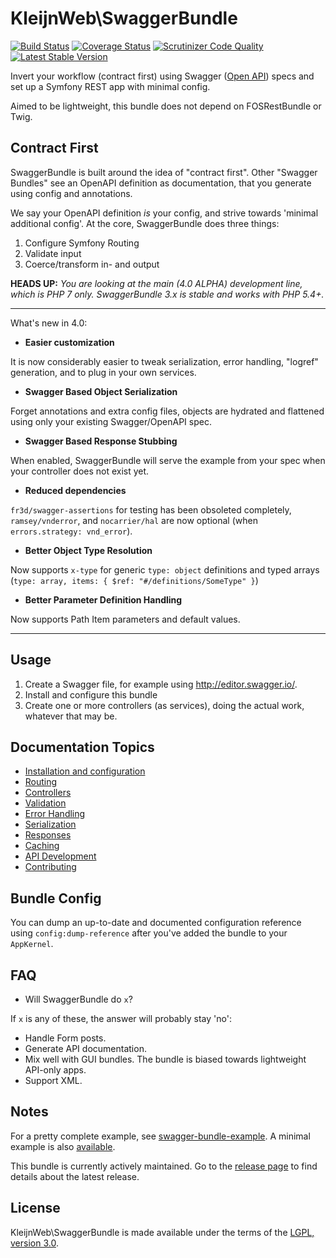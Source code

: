 # KleijnWeb\SwaggerBundle 
[![Build Status](https://travis-ci.org/kleijnweb/swagger-bundle.svg?branch=master)](https://travis-ci.org/kleijnweb/swagger-bundle)
[![Coverage Status](https://coveralls.io/repos/github/kleijnweb/swagger-bundle/badge.svg?branch=master)](https://coveralls.io/github/kleijnweb/swagger-bundle?branch=master)
[![Scrutinizer Code Quality](https://scrutinizer-ci.com/g/kleijnweb/swagger-bundle/badges/quality-score.png?b=master)](https://scrutinizer-ci.com/g/kleijnweb/swagger-bundle/?branch=master)
[![Latest Stable Version](https://poser.pugx.org/kleijnweb/swagger-bundle/v/stable)](https://packagist.org/packages/kleijnweb/swagger-bundle)

Invert your workflow (contract first) using Swagger ([Open API](https://openapis.org/)) specs and set up a Symfony REST app with minimal config.

Aimed to be lightweight, this bundle does not depend on FOSRestBundle or Twig.

## Contract First

SwaggerBundle is built around the idea of "contract first". Other "Swagger Bundles" see an OpenAPI definition as documentation, that you generate using config and annotations.

We say your OpenAPI definition *is* your config, and strive towards 'minimal additional config'. At the core, SwaggerBundle does three things:

 1. Configure Symfony Routing
 2. Validate input
 3. Coerce/transform in- and output

**HEADS UP:** _You are looking at the main (4.0 ALPHA) development line, which is PHP 7 only. SwaggerBundle 3.x is stable and works with PHP 5.4+._

--------
What's new in 4.0:

 - **Easier customization**
 
 It is now considerably easier to tweak serialization, error handling, "logref" generation, and to plug in your own services.
 
 - **Swagger Based Object Serialization**
 
 Forget annotations and extra config files, objects are hydrated and flattened using only your existing Swagger/OpenAPI spec.
 
 - **Swagger Based Response Stubbing**
 
 When enabled, SwaggerBundle will serve the example from your spec when your controller does not exist yet.
 
 - **Reduced dependencies**
 
 `fr3d/swagger-assertions` for testing has been obsoleted completely, `ramsey/vnderror`, and `nocarrier/hal` are now optional (when `errors.strategy: vnd_error`).
 
 - **Better Object Type Resolution**
 
 Now supports `x-type` for generic `type: object` definitions and typed arrays (`type: array, items: { $ref: "#/definitions/SomeType" }`)
 
 - **Better Parameter Definition Handling**
 
 Now supports Path Item parameters and default values.

--------

## Usage

1. Create a Swagger file, for example using http://editor.swagger.io/.
2. Install and configure this bundle 
3. Create one or more controllers (as services), doing the actual work, whatever that may be.

## Documentation Topics

 - [Installation and configuration](docs/config.md)
 - [Routing](docs/routing.md)
 - [Controllers](docs/controllers.md)
 - [Validation](docs/validation.md)
 - [Error Handling](docs/errors.md)
 - [Serialization](docs/serialization.md)
 - [Responses](docs/responses.md)
 - [Caching](docs/caching.md)
 - [API Development](docs/developing.md)
 - [Contributing](docs/contributing.md)
 
## Bundle Config

You can dump an up-to-date and documented configuration reference using `config:dump-reference` after you've added the bundle to your `AppKernel`.
 
## FAQ

 - Will SwaggerBundle do `x`?
 
If `x` is any of these, the answer will probably stay 'no':

 * Handle Form posts.
 * Generate API documentation.
 * Mix well with GUI bundles. The bundle is biased towards lightweight API-only apps.
 * Support XML.
 
## Notes

For a pretty complete example, see [swagger-bundle-example](https://github.com/kleijnweb/swagger-bundle-example).
A minimal example is also [available](https://github.com/kleijnweb/symfony-swagger-microservice-edition).

This bundle is currently actively maintained. Go to the [release page](https://github.com/kleijnweb/swagger-bundle/releases) to find details about the latest release.

## License

KleijnWeb\SwaggerBundle is made available under the terms of the [LGPL, version 3.0](https://spdx.org/licenses/LGPL-3.0.html#licenseText).

